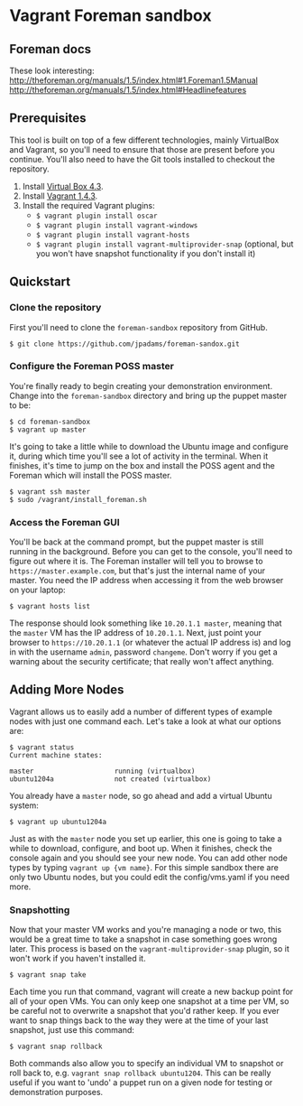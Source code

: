 # Vagrant Foreman sandbox

## Foreman docs
These look interesting:
<http://theforeman.org/manuals/1.5/index.html#1.Foreman1.5Manual>
<http://theforeman.org/manuals/1.5/index.html#Headlinefeatures>

## Prerequisites
This tool is built on top of a few different technologies, mainly VirtualBox and Vagrant, so you'll need to ensure that those are present before you continue. You'll also need to have the Git tools installed to checkout the repository. 

1. Install [Virtual Box 4.3](https://www.virtualbox.org/wiki/Downloads).
2. Install [Vagrant 1.4.3](http://downloads.vagrantup.com/tags/v1.4.3).
3. Install the required Vagrant plugins:
	* `$ vagrant plugin install oscar`
	* `$ vagrant plugin install vagrant-windows`
	* `$ vagrant plugin install vagrant-hosts`
	* `$ vagrant plugin install vagrant-multiprovider-snap` (optional, but you won't have snapshot functionality if you don't install it)

## Quickstart
### Clone the repository
First you'll need to clone the `foreman-sandbox` repository from GitHub.
```  
$ git clone https://github.com/jpadams/foreman-sandox.git
```
### Configure the Foreman POSS master 
You're finally ready to begin creating your demonstration environment. Change into the `foreman-sandbox` directory and bring up the puppet master to be:
```
$ cd foreman-sandbox
$ vagrant up master
```	
It's going to take a little while to download the Ubuntu image and configure it, during which time you'll see a lot of activity in the terminal. When it finishes, it's time to jump on the box and install the POSS agent and the Foreman which will install the POSS master.
```
$ vagrant ssh master
$ sudo /vagrant/install_foreman.sh 
```
### Access the Foreman GUI 
You'll be back at the command prompt, but the puppet master is still running in the background. Before you can get to the console, you'll need to figure out where it is. The Foreman installer will tell you to browse to `https://master.example.com`, but that's just the internal name of your master. You need the IP address when accessing it from the web browser on your laptop:
```
$ vagrant hosts list
```
The response should look something like `10.20.1.1 master`, meaning that the `master` VM has the IP address of `10.20.1.1`. Next, just point your browser to `https://10.20.1.1` (or whatever the actual IP address is) and log in with the username `admin`, password `changeme`. Don't worry if you get a warning about the security certificate; that really won't affect anything. 

## Adding More Nodes
Vagrant allows us to easily add a number of different types of example nodes with just one command each. Let's take a look at what our options are:
```
$ vagrant status
Current machine states:

master                    running (virtualbox)
ubuntu1204a               not created (virtualbox)
```
You already have a `master` node, so go ahead and add a virtual Ubuntu system:
```
$ vagrant up ubuntu1204a
```
Just as with the `master` node you set up earlier, this one is going to take a while to download, configure, and boot up. When it finishes, check the console again and you should see your new node. You can add other node types by typing `vagrant up {vm name}`. For this simple sandbox there are only two Ubuntu nodes, but you could edit the config/vms.yaml if you need more.

### Snapshotting
Now that your master VM works and you're managing a node or two, this would be a great time to take a snapshot in case something goes wrong later. This process is based on the `vagrant-multiprovider-snap` plugin, so it won't work if you haven't installed it.
```
$ vagrant snap take
```
Each time you run that command, vagrant will create a new backup point for all of your open VMs. You can only keep one snapshot at a time per VM, so be careful not to overwrite a snapshot that you'd rather keep. If you ever want to snap things back to the way they were at the time of your last snapshot, just use this command:
```
$ vagrant snap rollback
```
Both commands also allow you to specify an individual VM to snapshot or roll back to, e.g. `vagrant snap rollback ubuntu1204`. This can be really useful if you want to 'undo' a puppet run on a given node for testing or demonstration purposes.

